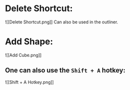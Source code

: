 # Delete Shortcut:
![[Delete Shortcut.png]]
Can also be used in the outliner.

# Add Shape:
![[Add Cube.png]]

## One can also use the `Shift + A` hotkey:
![[Shift + A Hotkey.png]]

